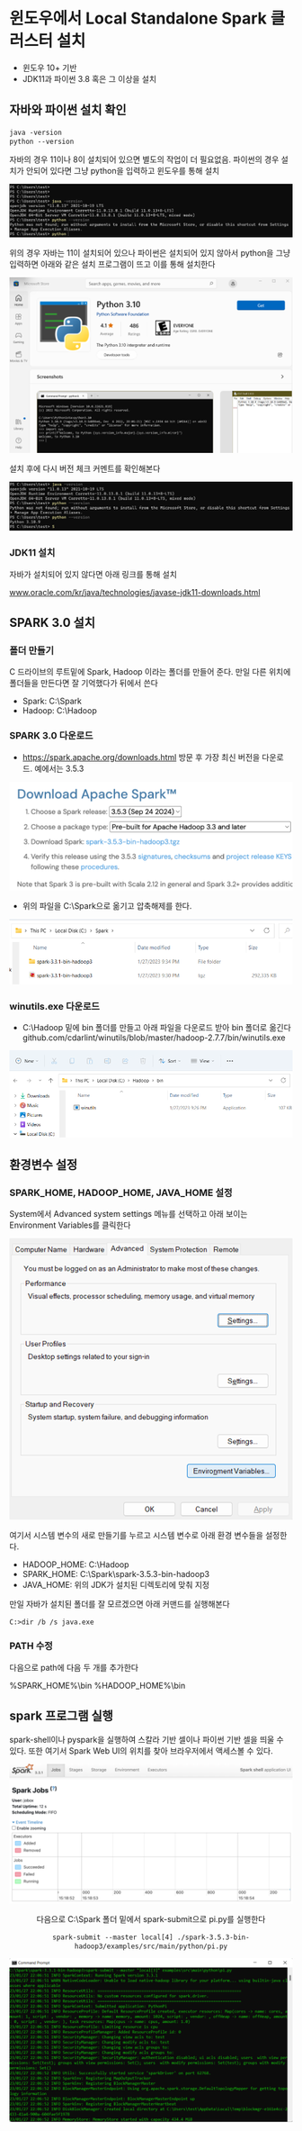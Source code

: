 # 윈도우에서 Local Standalone Spark 클러스터 설치

- 윈도우 10+ 기반
- JDK11과 파이썬 3.8 혹은 그 이상을 설치

## 자바와 파이썬 설치 확인

```
java -version
python --version
```

자바의 경우 11이나 8이 설치되어 있으면 별도의 작업이 더 필요없음. 파이썬의 경우 설치가 안되어 있다면 그냥 python을 입력하고 윈도우를 통해 설치

<center><img src="img/java-python-commandline.png"></center>

위의 경우 자바는 11이 설치되어 있으나 파이썬은 설치되어 있지 않아서 python을 그냥 입력하면 아래와 같은 설치 프로그램이 뜨고 이를 통해 설치한다

<center><img src="img/python3.10.installation.png"></center>

설치 후에 다시 버전 체크 커멘트를 확인해본다

<center><img src="img/python-version-check.png"></center>
 
### JDK11 설치

자바가 설치되어 있지 않다면 아래 링크를 통해 설치

www.oracle.com/kr/java/technologies/javase-jdk11-downloads.html


## SPARK 3.0 설치

### 폴더 만들기 

C 드라이브의 루트밑에 Spark, Hadoop 이라는 폴더를 만들어 준다. 만일 다른 위치에 폴더들을 만든다면 잘 기억했다가 뒤에서 쓴다

- Spark: C:\Spark
- Hadoop: C:\Hadoop

### SPARK 3.0 다운로드

- https://spark.apache.org/downloads.html 방문 후 가장 최신 버전을 다운로드. 예에서는 3.5.3 

<center><img src="img/spark-download.png"></center>

- 위의 파일을 C:\Spark으로 옮기고 압축해제를 한다.

<center><img src="img/spark.installation.png"></center>

### winutils.exe 다운로드 

- C:\Hadoop 밑에 bin 폴더를 만들고 아래 파일을 다운로드 받아 bin 폴더로 옮긴다
github.com/cdarlint/winutils/blob/master/hadoop-2.7.7/bin/winutils.exe

<center><img src="img/winutil.installation.png"></center>


## 환경변수 설정

### SPARK_HOME, HADOOP_HOME, JAVA_HOME 설정

System에서 Advanced system settings 메뉴를 선택하고 아래 보이는 Environment Variables를 클릭한다

<center><img src="img/environment-variables.png"></center>

여기서 시스템 변수의 새로 만들기를 누르고 시스템 변수로 아래 환경 변수들을 설정한다. 

- HADOOP_HOME: C:\Hadoop
- SPARK_HOME:  C:\Spark\spark-3.5.3-bin-hadoop3
- JAVA_HOME: 위의 JDK가 설치된 디렉토리에 맞춰 지정

만일 자바가 설치된 폴더를 잘 모르겠으면 아래 커맨드를 실행해본다
```
C:>dir /b /s java.exe
```

### PATH 수정

다음으로 path에 다음 두 개를 추가한다

%SPARK_HOME%\bin
%HADOOP_HOME%\bin


## spark 프로그램 실행

spark-shell이나 pyspark을 실행하여 스칼라 기반 셀이나 파이썬 기반 셀을 띄울 수 있다. 또한 여기서 Spark Web UI의 위치를 찾아 브라우저에서 액세스볼 수 있다.

<center><img src="img/spark-shell-web-ui.png"</center>

다음으로 C:\Spark 폴더 밑에서 spark-submit으로 pi.py를 실행한다

```
spark-submit --master local[4] ./spark-3.5.3-bin-hadoop3/examples/src/main/python/pi.py
```

<center><img src="img/pi.py.png"></center>
